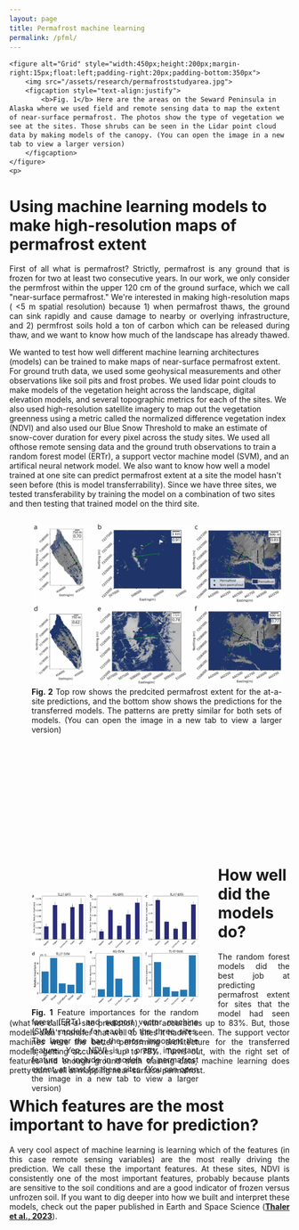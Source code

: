 ```yaml
---
layout: page
title: Permafrost machine learning
permalink: /pfml/
---
```

<html>
<head>
<style>
</style>
</head>
<body>

	<figure alt="Grid" style="width:450px;height:200px;margin-right:15px;float:left;padding-right:20px;padding-bottom:350px">
		<img src="/assets/research/permafroststudyarea.jpg">
		<figcaption style="text-align:justify">
			<b>Fig. 1</b> Here are the areas on the Seward Peninsula in Alaska where we used field and remote sensing data to map the extent of near-surface permafrost. The photos show the type of vegetation we see at the sites. Those shrubs can be seen in the Lidar point cloud data by making models of the canopy. (You can open the image in a new tab to view a larger version)
		</figcaption>			
	</figure>
	<p>
	
<h1><b>Using machine learning models to make high-resolution maps of permafrost extent</b></h1>
	<p style="text-align:justify">
First of all what is permafrost? Strictly, permafrost is any ground that is frozen for two at least two consecutive years. In our work, we only consider the permfrost within the upper 120 cm of the ground surface, which we call "near-surface permafrost." We're interested in making high-resolution maps ( <5 m spatial resolution) because 1) when permafrost thaws, the ground can sink rapidly and cause damage to nearby or overlying infrastructure, and 2) permfrost soils hold a ton of carbon which can be released during thaw, and we want to know how much of the landscape has already thawed. 
    </p>
    <p>
We wanted to test how well different machine learning architectures (models) can be trained to make maps of near-surface permafrost extent. For ground truth data, we used some geohysical measurements and other observations like soil pits and frost probes. We used lidar point clouds to make models of the vegetation height across the landscape, digital elevation models, and several topographic metrics for each of the sites. We also used high-resolution satellite imagery to map out the vegetation greenness using a metric called the normalized difference vegetation index (NDVI) and also used our Blue Snow Threshold to make an estimate of snow-cover duration for every pixel across the study sites. We used all ofthose remote sensing data and the ground truth observations to train a random forest model (ERTr), a support vector machine model (SVM), and an artifical neural network model. We also want to know how well a model trained at one site can predict permafrost extent at a site the model hasn't seen before (this is model transferrability). Since we have three sites, we tested transferability by training the model on a combination of two sites and then testing that trained model on the third site. 
    </p>
    <p>
	<figure alt="Grid" style="width:450px;height:300px;margin-right:15px;float:left;padding-right:20px;padding-bottom:300px">
		<img src="/assets/research/mlmaps.jpg">
		<figcaption style="text-align:justify">
			<b>Fig. 2</b> Top row shows the predcited permafrost extent for the at-a-site predictions, and the bottom show shows the predictions for the transferred models. The patterns are pretty similar for both sets of models. (You can open the image in a new tab to view a larger version)
		</figcaption>			
	</figure>
	<p>
<figure alt="Grid" style="width:300px;height:200px;margin-right:15px;float:left;padding-right:20px;padding-top:35px">
		<img src="/assets/research/featureimportance.jpg">
		<figcaption style="text-align:justify">
			<b>Fig. 1</b>  Feature importances for the random forest (ERTr) and support vector machine (SVM) models for each of the three sites. The larger the bar, the more important the feature. Yep, NDVI is a pretty important feature to include in models of permafrost extent, at least for these sites. (You can open the image in a new tab to view a larger version)
		</figcaption>			
	</figure>
	<p>

<h1><b>How well did the models do?</b></h1>
	<p style="text-align:justify">
The random forest models did the best job at predicting permafrost extent for sites that the model had seen (what we call at-a-site prediction), with accuracies up to 83%. But, those models didn't transfer that well to sites it hadn't seen. The support vector machines were the better performing architecture for the transferred models, getting accuracies up to 78%. Turns out, with the right set of features and enough ground truth training data, machine learning does pretty darn well at mapping near-surface permafrost. 
	</p>
<h1><b>Which features are the most important to have for prediction?</b></h1>
	<p style="text-align:justify">
A very cool aspect of machine learning is learning which of the features (in this case remote sensing variables) are the most really driving the prediction. We call these the important features. At these sites, NDVI is consistently one of the most important features, probably because plants are sensitive to the soil conditions and are a good indicator of frozen versus unfrozen soil. If you want to dig deeper into how we built and interpret these models, check out the paper published in Earth and Space Science (<a href="https://agupubs.onlinelibrary.wiley.com/doi/full/10.1029/2023EA003015"><b>Thaler et al., 2023</b></a>).
	</p>	
	





